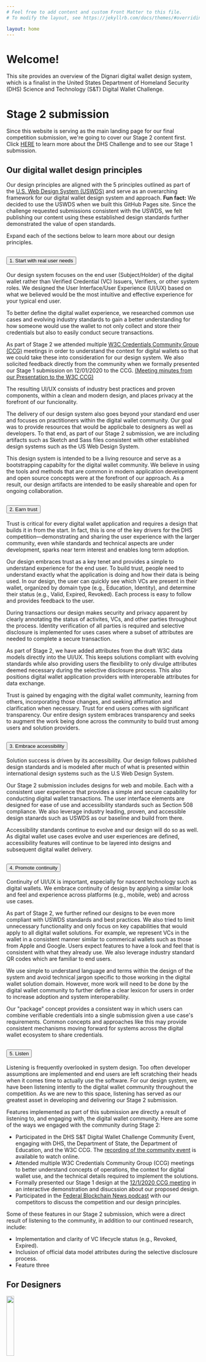 ```yaml
---
# Feel free to add content and custom Front Matter to this file.
# To modify the layout, see https://jekyllrb.com/docs/themes/#overriding-theme-defaults

layout: home
---
```


# Welcome!

<p class="usa-intro">This site provides an overview of the Dignari digital wallet design system, which is a finalist in the United States Department of Homeland Security (DHS) Science and Technology (S&T) Digital Wallet Challenge.</p>

# Stage 2 submission

Since this website is serving as the main landing page for our final competition submission, we're going to cover our Stage 2 content first. Click [HERE](#competition-background) to learn more about the DHS Challenge and to see our Stage 1 submission.

## Our digital wallet design principles

Our design principles are aligned with the 5 principles outlined as part of the <a href="https://designsystem.digital.gov/design-principles/" target="_blank">U.S. Web Design System (USWDS)</a> and serve as an overarching framework for our digital wallet design system and approach. **Fun fact:** We decided to use the USWDS when we built this GitHub Pages site. Since the challenge requested submissions consistent with the USWDS, we felt publishing our content using these established design standards further demonstrated the value of open standards.

Expand each of the sections below to learn more about our design principles.

<div class="usa-accordion usa-accordion--bordered" aria-multiselectable="true">
      <h2 class="usa-accordion__heading">
        <button class="usa-accordion__button"
          aria-expanded="true"
          aria-controls="m-a1">
          1. Start with real user needs
        </button>
      </h2>
      <div id="m-a1" class="usa-accordion__content">
        <p>Our design system focuses on the end user (Subject/Holder) of the digital wallet rather than Verified Credential (VC) Issuers, Verifiers, or other system roles. We designed the User Interface/User Experience (UI/UX) based on what we believed would be the most intuitive and effective experience for your typical end user.  </p>
        <p>To better define the digital wallet experience, we researched common use cases and evolving industry standards to gain a better understanding for how someone would use the wallet to not only collect and store their credentials but also to easily conduct secure transactions.</p>
        <p>As part of Stage 2 we attended multiple <a href="https://w3c-ccg.github.io/" target="_blank">W3C Credentials Community Group (CCG)</a> meetings in order to understand the context for digital wallets so that we could take these into consideration for our design system. We also solicited feedback directly from the community when we formally presented our Stage 1 submission on 12/01/2020 to the CCG.
        <a href="https://w3c-ccg.github.io/meetings/2020-12-01/" target="_blank">(Meeting minutes from our Presentation to the W3C CCG)</a></p>
        <p>The resulting UI/UX consists of industry best practices and proven components, within a clean and modern design, and places privacy at the forefront of our funcionality.</p>
        <p>The delivery of our design system also goes beyond your standard end user and focuses on practitioners within the digital wallet community. Our goal was to provide resources that would be applicbale to designers as well as developers. To that end, as part of our Stage 2 submission, we are including artifacts such as Sketch and Sass files consistent with other established design systems such as the US Web Design System.</p>
        <p>This design system is intended to be a living resource and serve as a bootstrapping capabilty for the digital wallet community. We believe in using the tools and methods that are common in modern application development and open source concepts were at the forefront of our approach. As a result, our design artifacts are intended to be easily shareable and open for ongoing collaboration.</p>
      </div>
      <!-- Use the accurate heading level to maintain the document outline -->
      <h2 class="usa-accordion__heading">
        <button class="usa-accordion__button"
          aria-expanded="false"
          aria-controls="m-a2">
          2. Earn trust
        </button>
      </h2>
      <div id="m-a2" class="usa-accordion__content">
        <p>Trust is critical for every digital wallet application and requires a design that builds it in from the start. In fact, this is one of the key drivers for the DHS competition—demonstrating and sharing the user experience with the larger community, even while standards and technical aspects are under development, sparks near term interest and enables long term adoption.</p>
        <p>Our design embraces trust as a key tenet and provides a simple to understand experience for the end user. To build trust, people need to understand exactly what the application is doing and how their data is being used. In our design, the user can quickly see which VCs are present in their wallet, organized by domain type (e.g., Education, Identity), and determine their status (e.g., Valid, Expired, Revoked). Each process is easy to follow and provides feedback to the user.</p>
        <p>During transactions our design makes security and privacy apparent by clearly annotating the status of activites, VCs, and other parties throughout the process. Identity verification of all  parties is required and selective disclosure is implemented for uses cases where a subset of attributes are needed to complete a secure transaction.</p>
        <p>As part of Stage 2, we have added attributes from the draft W3C data models directly into the UI/UX. This keeps solutions compliant with evolving standards while also providing users the flexibility to only divulge attributes deemed necessary during the selective disclosure process. This also positions digital wallet application providers with interoperable attributes for data exchange.</p>
        <p>Trust is gained by engaging with the digital wallet community, learning from others, incorporating those changes, and seeking affirmation and clarification when necessary. Trust for end users comes with significant transparency. Our entire design system embraces transparency and seeks to augment the work being done across the community to build trust among users and solution providers.</p>
      </div>
      <!-- Use the accurate heading level to maintain the document outline -->
      <h2 class="usa-accordion__heading">
        <button class="usa-accordion__button"
          aria-expanded="false"
          aria-controls="m-a3">
          3. Embrace accessibility
        </button>
      </h2>
      <div id="m-a3" class="usa-accordion__content">
        <p>Solution success is driven by its accessibility. Our design follows published design standards and is modeled after much of what is presented within international design systems such as the U.S Web Design System.</p>
        <p>Our Stage 2 submission includes designs for web and mobile. Each with a consistent user experience that provides a simple and secure capability for conducting digital wallet transactions. The user interface elements are designed for ease of use and accessibility standards such as Section 508 compliance. We also leverage industry leading, proven, and accessible design stanards such as USWDS as our baseline and build from there.</P>
        <p>Accessibility standards continue to evolve and our design will do so as well. As digital wallet use cases evolve and user experiences are defined, accessibility features will continue to be layered into designs and subsequent digital wallet delivery.</p>
      </div>
      <!-- Use the accurate heading level to maintain the document outline -->
      <h2 class="usa-accordion__heading">
        <button class="usa-accordion__button"
          aria-expanded="false"
          aria-controls="m-a4">
          4. Promote continuity
        </button>
      </h2>
      <div id="m-a4" class="usa-accordion__content">
        <p>Continuity of UI/UX is important, especially for nascent technology such as digital wallets. We embrace continuity of design by applying a similar look and feel and experience across platforms (e.g., mobile, web) and across use cases.</p>
        <p>As part of Stage 2, we further refined our designs to be even more compliant with USWDS standards and best practices. We also tried to limit unnecessary functionality and only focus on key capabilities that would apply to all digital wallet solutions. For example, we represent VCs in the wallet in a consistent manner similar to commerical wallets such as those from Apple and Google. Users expect features to have a look and feel that is consistent with what they already use. We also leverage industry standard QR codes which are familiar to end users.</p> 
        <p>We use simple to understand language and terms within the design of the system and avoid technical jargon specific to those working in the digital wallet solution domain. However, more work will need to be done by the digital wallet community to further define a clear lexicon for users in order to increase adoption and system interoperability.</p>
        <p>Our "package" concept provides a consistent way in which users can combine verifiable credentials into a single submission given a use case's requirements. Common concepts and approaches like this may provide consistent mechanisms moving forward for systems across the digital wallet ecosystem to share credentials.</p>
      </div>
      <!-- Use the accurate heading level to maintain the document outline -->
      <h2 class="usa-accordion__heading">
        <button class="usa-accordion__button"
          aria-expanded="false"
          aria-controls="m-a5">
          5. Listen
        </button>
      </h2>
      <div id="m-a5" class="usa-accordion__content">
        <p>Listening is frequently overlooked in system design. Too often developer assumptions are implemented and end users are left scratching their heads when it comes time to actually use the software. For our design system, we have been listening intently to the digital wallet community throughout the competition. As we are new to this space, listening has served as our greatest asset in developing and delivering our Stage 2 submission.</p>
        <p>Features implemented as part of this submission are directly a result of listening to, and engaging with, the digital wallet community. Here are some of the ways we engaged with the community during Stage 2:</p>
        <ul>
        <li>Participated in the DHS S&T Digital Wallet Challenge Community Event, engaging with DHS, the Department of State, the Department of Education, and the W3C CCG. The <a href="https://sri-csl.regfox.com/digital-wallets-challenge" target="_blank">recording of the community event</a> is available to watch online.</li>
        <li>Attended multiple W3C Credentials Community Group (CCG) meetings to better understand concepts of operations, the context for digital wallet use, and the technical details required to implement the solutions.</li>
        <li>Formally presented our Stage 1 design at the <a href="https://w3c-ccg.github.io/meetings/2020-12-01/" target="_blank">12/1/2020 CCG meeting</a> in an interactive demonstration and disucssion about our proposed design.</li>  
        <li>Participated in the <a href="https://www.federalblockchainnews.com/podcast/episode/79d5c394/digital-identity-wallet-ui-competition" target="_blank">Federal Blockchain News podcast</a> with our competitors to discuss the competition and our design principles.</li>
        </ul>
        <p>Some of these features in our Stage 2 submission, which were a direct result of listening to the community, in addition to our continued research, include:</p>
        <ul>
        <li>Implementation and clarity of VC lifecycle status (e.g., Revoked, Expired).</li>
        <li>Inclusion of official data model attributes during the selective disclosure process.</li>
        <li>Feature three</li>
        </ul>
        </div>
</div>

## For Designers

<img src="{{site.baseurl}}/assets/img/sketch-logo.png" width="20%"/>

At the heart of our design system is our Sketch file. Sketch is an industry leading digital design toolkit for UI/UX that we use regularly in our Human-Centered Design practice here at Dignari.

Designers interested in using our Sketch file to start their own design process may find it in our <a href="https://github.com/Dignari/digital-wallet-ds" target="_blank">digital-wallet-ds</a> repo

## For Developers

<img src="{{site.baseurl}}/assets/img/sass-logo.png" width="15%"/>

For developers, we have included a number of <a href="https://sass-lang.com/" target="_blank">Sass</a> files in our <a href="https://github.com/Dignari/digital-wallet-ds" target="_blank">GitHub repo</a> to be used for bootstrapping your projects. These Sass files are intended to be implemented into your project similar to how USWDS design tokens and Sass files are used. These are a work in progress and trail behind development of the UI/UX designer files (Sketch).

---

# Competition Background

In September 2020, DHS S&T launched the <a href="https://www.dhs.gov/science-and-technology/news/2020/09/08/news-release-st-new-prize-competition-user-interface-digital" target="_blank">Trusted User Interface (UI) Digital Wallet Challenge</a> to call "...on innovators to design an easy-to-use and trustworthy UI that improves the overall user experience (UX) and management of digital wallet-based credentials."

The Challenge was divided into two distinct stages of competition. Stage 1 solicited concepts and ideas from the public and requested a video submission addressing a particular use case. The video was to provide an overview of your design approach as well as a demonstration of how a person would use your digital wallet app to apply for a job. Three finalists were selected from Stage 1 to move on to Stage 2. In Stage 2, finalists build on their Stage 1 concepts, engage further with the community, and deliver a final design system for judging.

<a href="https://www.dignari.com" target="_blank">Dignari</a> responded to the challenge by combining solution architects from their <a href="https://www.dignari.com/emerging-technology" target="_blank">Emerging Technology</a> team and designers from their <a href="https://www.dignari.com/human-centered-design" target="_blank">Human-Centered Design</a> team. This combination turned out to be a great mix as Dignari was <a href="https://www.dhs.gov/science-and-technology/prize-competitions" target="_blank">selected as one of the 3 finalists</a> to move onto Stage 2.

# Stage 1

In Stage 1 we were mostly concerned with immersing ourselves in the digital wallet ecosystem to better understand the state of digital wallet technology, the respective uses cases, and common workflows. While Dignari has an extensive history of identity management solution delivery, we were relatively new to the digital wallet space.

We started by conducted significant research of existing communities of interest such as the W3C CCG and examined solutions within the market. At the same time, our UI/UX designers leveraged their experience developing modern experiences for our clients to re-imagine what a digital wallet app may look like. It was important to us to understand the process as defined for Stage 1 and then apply best practices.

Our Stage 1 video submission included Jane Doe who was applying for a job. In order to submit her application, she needed to provide a number of credentials. In particular, Jane needed to:

1. Get a Verifiable Credential (VC) of her college degree from her university
2. Get a VC of her Permanent Resident Card from the US Citizenhip and Immigration Services (USCIS)
3. Submit both credentials to the employer

As you can see in the video below, we provided a comprehensive solution for both web and mobile, using modern design elements and technically sound workflows.

## Our Stage 1 submission

<div class="video-container">
<iframe class="responsive-iframe" src="https://www.youtube.com/embed/6DmcdsEdgZM" frameborder="0" allow="accelerometer; autoplay; clipboard-write; encrypted-media; gyroscope; picture-in-picture" allowfullscreen></iframe>
</div>

This website serves as our main landing page for the judging panel for Stage 2. For more information on our final submission, jump back to the top of the page and read about Stage 2.
